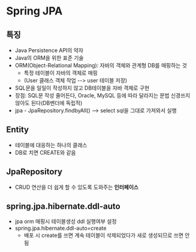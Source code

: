 # Spring JPA 
## 특징
- Java Persistence API의 약자
- Java의 ORM을 위한 표준 기술
- ORM(Object-Relational Mapping): 자바의 객체와 관계형 DB를 매핑하는 것
    - 특정 테이블이 자바의 객체로 매핑 
    - (User 클래스 객체 작업 --> user 테이블 저장)
- SQL문을 일일이 작성하지 않고 DB테이블을 자바 객체로 구현
- 장점: SQL문 작성 줄어든다, Oracle, MySQL 등에 따라 달라지는 문법 신경쓰지 않아도 된다(DB벤더에 독립적)
- jpa - JpaRepository.findbyAll() --> select sql을 그대로 가져와서 실행

## Entity
- 테이블에 대응하는 하나의 클래스
- DB로 치면 CREATE와 같음

## JpaRepository
- CRUD 연산을 더 쉽게 할 수 있도록 도와주는 <b>인터페이스</b>


## spring.jpa.hibernate.ddl-auto
- jpa orm 매핑시 테이블생성 ddl 실행여부 설정
- spring.jpa.hibernate.ddl-auto=create
    - 배포 시 create를 쓰면 계속 테이블이 삭제되었다가 새로 생성되므로 쓰면 안 됨   